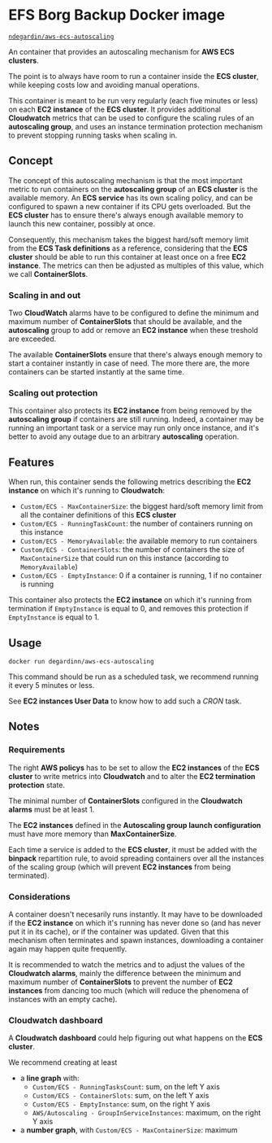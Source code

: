 # EFS Borg Backup Docker image

[`ndegardin/aws-ecs-autoscaling`](https://hub.docker.com/r/ndegardin/aws-ecs-autoscaling/)

An container that provides an autoscaling mechanism for **AWS ECS clusters**.

The point is to always have room to run a container inside the **ECS cluster**, while keeping costs low and avoiding manual operations.

This container is meant to be run very regularly (each five minutes or less) on each **EC2 instance** of the **ECS cluster**. It provides additional **Cloudwatch** metrics that can be used to configure the scaling rules of an **autoscaling group**, and uses an instance termination protection mechanism to prevent stopping running tasks when scaling in.

## Concept

The concept of this autoscaling mechanism is that the most important metric to run containers on the **autoscaling group** of an **ECS cluster** is the available memory. An **ECS service** has its own scaling policy, and can be configured to spawn a new container if its CPU gets overloaded. But the **ECS cluster** has to ensure there's always enough available memory to launch this new container, possibly at once.

Consequently, this mechanism takes the biggest hard/soft memory limit from the **ECS Task definitions** as a reference, considering that the **ECS cluster** should be able to run this container at least once on a free **EC2 instance**.
The metrics can then be adjusted as multiples of this value, which we call **ContainerSlots**.

### Scaling in and out

Two **CloudWatch** alarms have to be configured to define the minimum and maximum number of **ContainerSlots** that should be available, and the **autoscaling** group to add or remove an **EC2 instance** when these treshold are exceeded.

The available **ContainerSlots** ensure that there's always enough memory to start a container instantly in case of need. The more there are, the more containers can be started instantly at the same time.

### Scaling out protection

This container also protects its **EC2 instance** from being removed by the **autoscaling group** if containers are still running. Indeed, a container may be running an important task or a service may run only once instance, and it's better to avoid any outage due to an arbitrary **autoscaling** operation.

## Features

When run, this container sends the following metrics describing the **EC2 instance** on which it's running to **Cloudwatch**:
 - `Custom/ECS - MaxContainerSize`: the biggest hard/soft memory limit from all the container definitions of this **ECS cluster**
 - `Custom/ECS - RunningTaskCount`: the number of containers running on this instance
 - `Custom/ECS - MemoryAvailable`: the available memory to run containers
 - `Custom/ECS - ContainerSlots`: the number of containers the size of `MaxContainerSize` that could run on this instance (according to `MemoryAvailable`) 
 - `Custom/ECS - EmptyInstance`: 0 if a container is running, 1 if no container is running
 
This container also protects the **EC2 instance** on which it's running from termination if `EmptyInstance` is equal to 0, and removes this protection if `EmptyInstance` is equal to 1.

## Usage

    docker run degardinn/aws-ecs-autoscaling

This command should be run as a scheduled task, we recommend running it every 5 minutes or less.

See **EC2 instances User Data** to know how to add such a *CRON* task.

## Notes

### Requirements

The right **AWS policys** has to be set to allow the **EC2 instances** of the **ECS cluster** to write metrics into **Cloudwatch** and to alter the **EC2 termination protection** state.

The minimal number of **ContainerSlots** configured in the **Cloudwatch alarms** must be at least 1.

The **EC2 instances** defined in the **Autoscaling group launch configuration** must have more memory than **MaxContainerSize**.

Each time a service is added to the **ECS cluster**, it must be added with the **binpack** repartition rule, to avoid spreading containers over all the instances of the scaling group (which will prevent **EC2 instances** from being terminated).

### Considerations

A container doesn't necesarily runs instantly. It may have to be downloaded if the **EC2 instance** on which it's running has never done so (and has never put it in its cache), or if the container was updated. Given that this mechanism often terminates and spawn instances, downloading a container again may happen quite frequently.

It is recommended to watch the metrics and to adjust the values of the **Cloudwatch alarms**, mainly the difference between the minimum and maximum number of **ContainerSlots** to prevent the number of **EC2 instances** from dancing too much (which will reduce the phenomena of instances with an empty cache).

### Cloudwatch dashboard

A **Cloudwatch dashboard** could help figuring out what happens on the **ECS cluster**.

We recommend creating at least 

 - a **line graph** with:
     - `Custom/ECS - RunningTasksCount`: sum, on the left Y axis 
     - `Custom/ECS - ContainerSlots`: sum, on the left Y axis 
     - `Custom/ECS - EmptyInstance`: sum, on the right Y axis 
     - `AWS/Autoscaling - GroupInServiceInstances`: maximum, on the right Y axis
 - a **number graph**, with `Custom/ECS - MaxContainerSize`: maximum